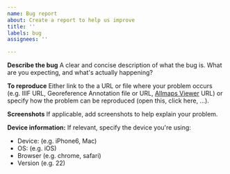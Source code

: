 ```yaml
---
name: Bug report
about: Create a report to help us improve
title: ''
labels: bug
assignees: ''

---
```


**Describe the bug**
A clear and concise description of what the bug is. What are you expecting, and what's actually happening?

**To reproduce**
Either link to the a URL or file where your problem occurs (e.g. IIIF URL, Georeference Annotation file or URL, [Allmaps Viewer](https://viewer.allmaps.org/) URL) or specify how the problem can be reproduced (open this, click here, ...).

**Screenshots**
If applicable, add screenshots to help explain your problem.

**Device information:**
If relevant, specify the device you're using:
 - Device: (e.g. iPhone6, Mac)
 - OS: (e.g. iOS)
 - Browser (e.g. chrome, safari)
 - Version (e.g. 22)
